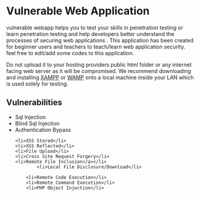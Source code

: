# Vulnerable Web Application
<p>vulnerable webapp helps you to test your skills in penetration testing or learn penetration testing and help developers better understand the processes of securing web applications . This application has been created for beginner users and teachers to teach/learn web application security. feel free to edit/add some codes to this application.</p>
      <div class="alert alert-warning">Do not upload it to your hosting providers public html folder or any internet facing web server as it will be compromised. We recommend downloading and installing <a href="https://www.apachefriends.org/index.html">XAMPP</a> or <a href="http://www.wampserver.com/en/">WAMP</a> onto a local machine inside your LAN which is used solely for testing.</div>
      <h2>Vulnerabilities</h2>
			
<ul class="selector">
	<li>Sql Injection</li>
	<li>Blind Sql Injection</li>
				<li>Authentication Bypass</li>

	<li>XSS Stored</li>
	<li>XSS Reflected</li>
	<li>File Upload</li>
	<li>Cross Site Request Forgery</li>
	<li>Remote File Inclusion</a></li>
			<li>Local File Disclosure/Download</li>

		<li>Remote Code Execution</li>
		<li>Remote Command Execution</li>
		<li>PHP Object Injection</li>

</ul>

